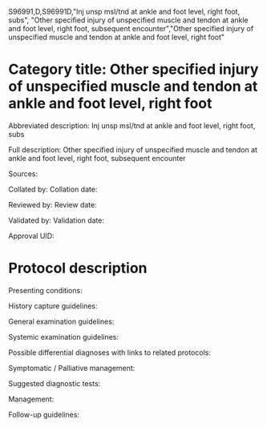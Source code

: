 S96991,D,S96991D,"Inj unsp msl/tnd at ankle and foot level, right foot, subs", "Other specified injury of unspecified muscle and tendon at ankle and foot level, right foot, subsequent encounter","Other specified injury of unspecified muscle and tendon at ankle and foot level, right foot"
# Category title: Other specified injury of unspecified muscle and tendon at ankle and foot level, right foot

Abbreviated description: Inj unsp msl/tnd at ankle and foot level, right foot, subs

Full description: Other specified injury of unspecified muscle and tendon at ankle and foot level, right foot, subsequent encounter

Sources:

Collated by:
Collation date:

Reviewed by:
Review date:

Validated by:
Validation date:

Approval UID:

# Protocol description

Presenting conditions:

History capture guidelines:

General examination guidelines:

Systemic examination guidelines:

Possible differential diagnoses with links to related protocols:

Symptomatic / Palliative management:

Suggested diagnostic tests:

Management:

Follow-up guidelines:
